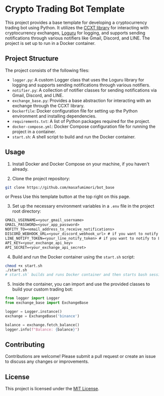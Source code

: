 # Crypto Trading Bot Template

This project provides a base template for developing a cryptocurrency trading bot using Python. It utilizes the [CCXT library](https://github.com/ccxt/ccxt) for interacting with cryptocurrency exchanges, [Loguru](https://github.com/Delgan/loguru) for logging, and supports sending notifications through various notifiers like Gmail, Discord, and LINE. The project is set up to run in a Docker container.

## Project Structure

The project consists of the following files:

- `logger.py`: A custom Logger class that uses the Loguru library for logging and supports sending notifications through various notifiers.
- `notifier.py`: A collection of notifier classes for sending notifications via Gmail, Discord, and LINE.
- `exchange_base.py`: Provides a base abstraction for interacting with an exchange through the CCXT library.
- `Dockerfile`: Docker configuration file for setting up the Python environment and installing dependencies.
- `requirements.txt`: A list of Python packages required for the project.
- `docker-compose.yml`: Docker Compose configuration file for running the project in a container.
- `start.sh`: A shell script to build and run the Docker container.

## Usage

1. Install Docker and Docker Compose on your machine, if you haven't already.

2. Clone the project repository:

```bash
git clone https://github.com/masafumimori/bot_base
```

or Press Use this template button at the top right on this page.

3. Set up the necessary environment variables in a `.env` file in the project root directory:

```txt
GMAIL_USERNAME=<your_gmail_username>
GMAIL_PASSWORD=<your_app_password>
NOFITY_TO=<email_address_to_receive_notifications>
DISCORD_WEBHOOK_URL=<your_discord_webhook_url> # if you want to notify to Discord
LINE_NOTIFY_TOKEN=<your_line_notify_token> # if you want to notify to LINE
API_KEY=<your_exchange_api_key>
API_SECRET=<your_exchange_api_secret>
```

4. Build and run the Docker container using the `start.sh` script:

```bash
chmod +x start.sh
./start.sh
# start.sh` builds and runs Docker container and then starts bash session in the container
```

5. Inside the container, you can import and use the provided classes to build your custom trading bot:

```python
from logger import Logger
from exchange_base import ExchangeBase

logger = Logger.instance()
exchange = ExchangeBase('binance')

balance = exchange.fetch_balance()
logger.info(f"Balance: {balance}")
```

## Contributing

Contributions are welcome! Please submit a pull request or create an issue to discuss any changes or improvements.

## License

This project is licensed under the [MIT License](https://opensource.org/license/mit/).
